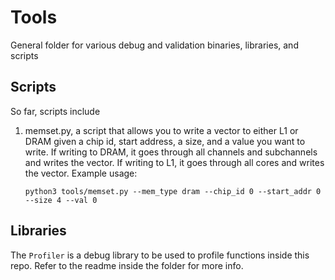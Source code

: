 # Tools
General folder for various debug and validation binaries, libraries, and scripts

## Scripts
So far, scripts include

<ol>
    <li>memset.py, a script that allows you to write a vector to either L1 or DRAM given a chip id, start address, a size, and a value you want to write. If writing to DRAM, it goes through all channels and subchannels and writes the vector. If writing to L1, it goes through all cores and writes the vector. Example usage: </li>

    python3 tools/memset.py --mem_type dram --chip_id 0 --start_addr 0 --size 4 --val 0
</ol>

## Libraries

The `Profiler` is a debug library to be used to profile functions inside this repo. Refer to the
readme inside the folder for more info.
